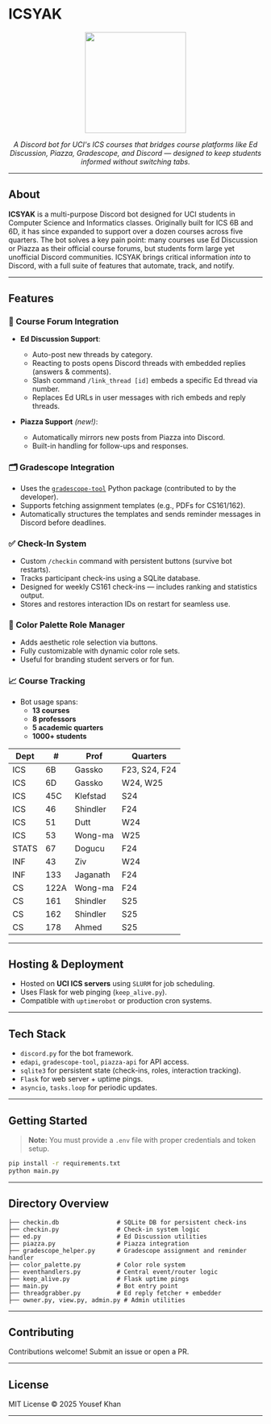 # ICSYAK

<p align="center">

   <img src="https://github.com/user-attachments/assets/c418c365-d036-45c0-a57e-822bd0312a57" width="200" height="200">
</p>

<p align="center">
   <em>A Discord bot for UCI's ICS courses that bridges course platforms like Ed Discussion, Piazza, Gradescope, and Discord — designed to keep students informed without switching tabs.</em>
</p>

---

## About

**ICSYAK** is a multi-purpose Discord bot designed for UCI students in Computer Science and Informatics classes. Originally built for ICS 6B and 6D, it has since expanded to support over a dozen courses across five quarters. The bot solves a key pain point: many courses use Ed Discussion or Piazza as their official course forums, but students form large yet unofficial Discord communities. ICSYAK brings critical information *into* to Discord, with a full suite of features that automate, track, and notify.

---

## Features

### 📌 Course Forum Integration

- **Ed Discussion Support**:
  - Auto-post new threads by category.
  - Reacting to posts opens Discord threads with embedded replies (answers & comments).
  - Slash command `/link_thread [id]` embeds a specific Ed thread via number.
  - Replaces Ed URLs in user messages with rich embeds and reply threads.

- **Piazza Support** *(new!)*:
  - Automatically mirrors new posts from Piazza into Discord.
  - Built-in handling for follow-ups and responses.

### 🗂️ Gradescope Integration

- Uses the [`gradescope-tool`](https://pypi.org/project/gradescope-tool/) Python package (contributed to by the developer).
- Supports fetching assignment templates (e.g., PDFs for CS161/162).
- Automatically structures the templates and sends reminder messages in Discord before deadlines.

### ✅ Check-In System

- Custom `/checkin` command with persistent buttons (survive bot restarts).
- Tracks participant check-ins using a SQLite database.
- Designed for weekly CS161 check-ins — includes ranking and statistics output.
- Stores and restores interaction IDs on restart for seamless use.

### 🎨 Color Palette Role Manager

- Adds aesthetic role selection via buttons.
- Fully customizable with dynamic color role sets.
- Useful for branding student servers or for fun.

### 📈 Course Tracking

- Bot usage spans:
  - **13 courses**
  - **8 professors**
  - **5 academic quarters**
  - **1000+ students**

| Dept | #     | Prof       | Quarters             |
|------|-------|------------|----------------------|
| ICS  | 6B    | Gassko     | F23, S24, F24        |
| ICS  | 6D    | Gassko     | W24, W25             |
| ICS  | 45C   | Klefstad   | S24                  |
| ICS  | 46    | Shindler   | F24                  |
| ICS  | 51    | Dutt       | W24                  |
| ICS  | 53    | Wong-ma    | W25                  |
| STATS| 67    | Dogucu     | F24                  |
| INF  | 43    | Ziv        | W24                  |
| INF  | 133   | Jaganath   | F24                  |
| CS   | 122A  | Wong-ma    | F24                  |
| CS   | 161   | Shindler   | S25                  |
| CS   | 162   | Shindler   | S25                  |
| CS   | 178   | Ahmed      | S25                  |

---

## Hosting & Deployment

- Hosted on **UCI ICS servers** using `SLURM` for job scheduling.
- Uses Flask for web pinging (`keep_alive.py`).
- Compatible with `uptimerobot` or production cron systems.

---

## Tech Stack

- `discord.py` for the bot framework.
- `edapi`, `gradescope-tool`, `piazza-api` for API access.
- `sqlite3` for persistent state (check-ins, roles, interaction tracking).
- `Flask` for web server + uptime pings.
- `asyncio`, `tasks.loop` for periodic updates.

---

## Getting Started

> **Note:** You must provide a `.env` file with proper credentials and token setup.

```bash
pip install -r requirements.txt
python main.py
```

---

## Directory Overview

```
├── checkin.db                # SQLite DB for persistent check-ins
├── checkin.py                # Check-in system logic
├── ed.py                     # Ed Discussion utilities
├── piazza.py                 # Piazza integration
├── gradescope_helper.py      # Gradescope assignment and reminder handler
├── color_palette.py          # Color role system
├── eventhandlers.py          # Central event/router logic
├── keep_alive.py             # Flask uptime pings
├── main.py                   # Bot entry point
├── threadgrabber.py          # Ed reply fetcher + embedder
├── owner.py, view.py, admin.py # Admin utilities
```

---

## Contributing

Contributions welcome! Submit an issue or open a PR.

---

## License

MIT License © 2025 Yousef Khan

---
